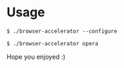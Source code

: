 Usage
=====

`$ ./browser-accelerator --configure`

`$ ./browser-accelerator opera`

Hope you enjoyed :)
